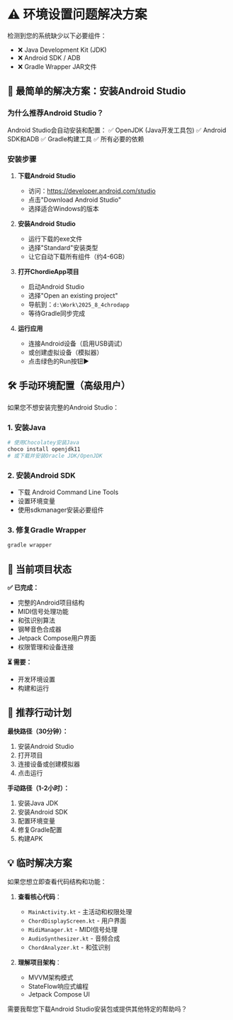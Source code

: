 # ⚠️ 环境设置问题解决方案

检测到您的系统缺少以下必要组件：
- ❌ Java Development Kit (JDK)
- ❌ Android SDK / ADB
- ❌ Gradle Wrapper JAR文件

## 🚀 最简单的解决方案：安装Android Studio

### 为什么推荐Android Studio？
Android Studio会自动安装和配置：
✅ OpenJDK (Java开发工具包)
✅ Android SDK和ADB
✅ Gradle构建工具
✅ 所有必要的依赖

### 安装步骤

1. **下载Android Studio**
   - 访问：https://developer.android.com/studio
   - 点击"Download Android Studio"
   - 选择适合Windows的版本

2. **安装Android Studio**
   - 运行下载的exe文件
   - 选择"Standard"安装类型
   - 让它自动下载所有组件（约4-6GB）

3. **打开ChordieApp项目**
   - 启动Android Studio
   - 选择"Open an existing project"
   - 导航到：`d:\Work\2025_8_4chrodapp`
   - 等待Gradle同步完成

4. **运行应用**
   - 连接Android设备（启用USB调试）
   - 或创建虚拟设备（模拟器）
   - 点击绿色的Run按钮▶️

## 🛠️ 手动环境配置（高级用户）

如果您不想安装完整的Android Studio：

### 1. 安装Java
```powershell
# 使用Chocolatey安装Java
choco install openjdk11
# 或下载并安装Oracle JDK/OpenJDK
```

### 2. 安装Android SDK
- 下载 Android Command Line Tools
- 设置环境变量
- 使用sdkmanager安装必要组件

### 3. 修复Gradle Wrapper
```bash
gradle wrapper
```

## 📱 当前项目状态

**✅ 已完成：**
- 完整的Android项目结构
- MIDI信号处理功能
- 和弦识别算法
- 钢琴音色合成器
- Jetpack Compose用户界面
- 权限管理和设备连接

**⏳ 需要：**
- 开发环境设置
- 构建和运行

## 🎯 推荐行动计划

**最快路径（30分钟）：**
1. 安装Android Studio
2. 打开项目
3. 连接设备或创建模拟器
4. 点击运行

**手动路径（1-2小时）：**
1. 安装Java JDK
2. 安装Android SDK
3. 配置环境变量
4. 修复Gradle配置
5. 构建APK

## 💡 临时解决方案

如果您想立即查看代码结构和功能：

1. **查看核心代码**：
   - `MainActivity.kt` - 主活动和权限处理
   - `ChordDisplayScreen.kt` - 用户界面
   - `MidiManager.kt` - MIDI信号处理
   - `AudioSynthesizer.kt` - 音频合成
   - `ChordAnalyzer.kt` - 和弦识别

2. **理解项目架构**：
   - MVVM架构模式
   - StateFlow响应式编程
   - Jetpack Compose UI

需要我帮您下载Android Studio安装包或提供其他特定的帮助吗？
